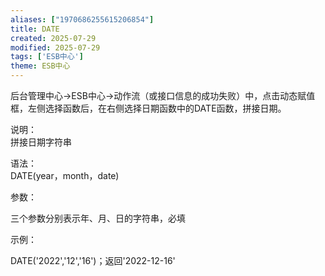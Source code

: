 ```yaml
---
aliases: ["1970686255615206854"]
title: DATE
created: 2025-07-29
modified: 2025-07-29
tags: ['ESB中心']
theme: ESB中心
---
```


后台管理中心->ESB中心->动作流（或接口信息的成功失败）中，点击动态赋值框，左侧选择函数后，在右侧选择日期函数中的DATE函数，拼接日期。

说明：  
拼接日期字符串

语法：  
DATE(year，month，date)  

参数：

三个参数分别表示年、月、日的字符串，必填

示例：

DATE('2022','12','16')；返回'2022-12-16'